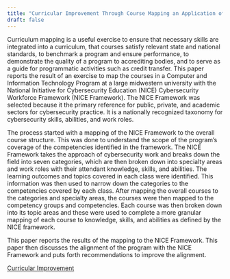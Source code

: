```yaml
---
title: "Curricular Improvement Through Course Mapping an Application of the NICE Framework"
draft: false
---
```


Curriculum mapping is a useful exercise to ensure that necessary skills are integrated into a curriculum, that courses satisfy relevant state and national standards, to benchmark a program and ensure performance, to demonstrate the quality of a program to accrediting bodies, and to serve as a guide for programmatic activities such as credit transfer. This paper reports the result of an exercise to map the courses in a Computer and Information Technology Program at a large midwestern university with the National Initiative for Cybersecurity Education (NICE) Cybersecurity Workforce Framework (NICE Framework). The NICE Framework was selected because it the primary reference for public, private, and academic sectors for cybersecurity practice. It is a nationally recognized taxonomy for cybersecurity skills, abilities, and work roles.

The process started with a mapping of the NICE Framework to the overall course structure. This was done to understand the scope of the program’s coverage of the competencies identified in the framework. The NICE Framework takes the approach of cybersecurity work and breaks down the field into seven categories, which are then broken down into specialty areas and work roles with their attendant knowledge, skills, and abilities. The learning outcomes and topics covered in each class were identified. This information was then used to narrow down the categories to the competencies covered by each class. After mapping the overall courses to the categories and specialty areas, the courses were then mapped to the competency groups and competencies. Each course was then broken down into its topic areas and these were used to complete a more granular mapping of each course to knowledge, skills, and abilities as defined by the NICE framework.

This paper reports the results of the mapping to the NICE Framework. This paper then discusses the alignment of the program with the NICE Framework and puts forth recommendations to improve the alignment.

[Curricular Improvement](/pdfs/curricular-improvement-through-course-mapping-an-application-of-the-nice-framework.pdf)
